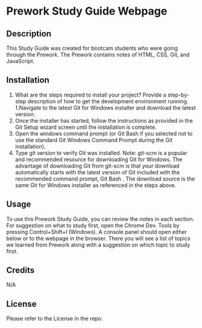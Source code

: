 # Prework Study Guide Webpage

## Description

This Study Guide was created for bootcam students who were going through the Prework.
The Prework contains notes of HTML, CSS, Git, and JavaScript.

## Installation

1. What are the steps required to install your project? Provide a step-by-step description of how to get the development environment running.
   1.Navigate to the latest Git for Windows installer and download the latest version.
2. Once the installer has started, follow the instructions as provided in the Git Setup wizard screen until the installation is complete.
3. Open the windows command prompt (or Git Bash if you selected not to use the standard Git Windows Command Prompt during the Git installation).
4. Type git version to verify Git was installed.
   Note: git-scm is a popular and recommended resource for downloading Git for Windows. The advantage of downloading Git from git-scm is that your download automatically starts with the latest version of Git included with the recommended command prompt, Git Bash . The download source is the same Git for Windows installer as referenced in the steps above.

## Usage

To use this Prework Study Guide, you can review the notes in each section. For suggestion on what to study first, open the Chrome Dev. Tools by pressing Control+Shift+I (Windows). A console panel should open either below or to the webpage in the browser. There you will see a list of topics we learned from Prework along with a suggestion on which topic to study first.

## Credits

N/A

## License

Please refer to the License in the repo.
